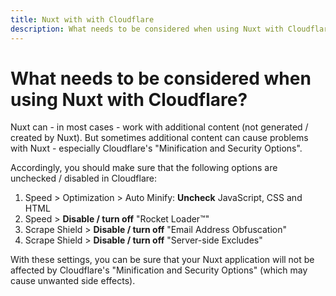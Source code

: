 ```yaml
---
title: Nuxt with with Cloudflare
description: What needs to be considered when using Nuxt with Cloudflare?
---
```


# What needs to be considered when using Nuxt with Cloudflare?

Nuxt can - in most cases - work with additional content (not generated / created by Nuxt). But sometimes additional content can cause problems with Nuxt - especially Cloudflare's "Minification and Security Options".

Accordingly, you should make sure that the following options are unchecked / disabled in Cloudflare:

1. Speed > Optimization > Auto Minify: **Uncheck** JavaScript, CSS and HTML
2. Speed > **Disable / turn off** "Rocket Loader™"
3. Scrape Shield > **Disable / turn off** "Email Address Obfuscation"
4. Scrape Shield > **Disable / turn off** "Server-side Excludes"

With these settings, you can be sure that your Nuxt application will not be affected by Cloudflare's "Minification and Security Options" (which may cause unwanted side effects).
